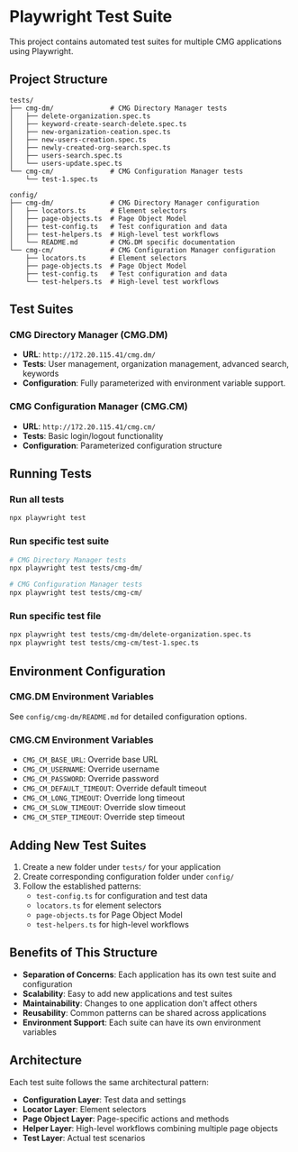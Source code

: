 # Playwright Test Suite

This project contains automated test suites for multiple CMG applications using Playwright.

## Project Structure

```
tests/
├── cmg-dm/              # CMG Directory Manager tests
│   ├── delete-organization.spec.ts
│   ├── keyword-create-search-delete.spec.ts
│   ├── new-organization-ceation.spec.ts
│   ├── new-users-creation.spec.ts
│   ├── newly-created-org-search.spec.ts
│   ├── users-search.spec.ts
│   └── users-update.spec.ts
└── cmg-cm/              # CMG Configuration Manager tests
    └── test-1.spec.ts

config/
├── cmg-dm/              # CMG Directory Manager configuration
│   ├── locators.ts      # Element selectors
│   ├── page-objects.ts  # Page Object Model
│   ├── test-config.ts   # Test configuration and data
│   ├── test-helpers.ts  # High-level test workflows
│   └── README.md        # CMG.DM specific documentation
└── cmg-cm/              # CMG Configuration Manager configuration
    ├── locators.ts      # Element selectors
    ├── page-objects.ts  # Page Object Model
    ├── test-config.ts   # Test configuration and data
    └── test-helpers.ts  # High-level test workflows
```

## Test Suites

### CMG Directory Manager (CMG.DM)
- **URL**: `http://172.20.115.41/cmg.dm/`
- **Tests**: User management, organization management, advanced search, keywords
- **Configuration**: Fully parameterized with environment variable support.

### CMG Configuration Manager (CMG.CM)
- **URL**: `http://172.20.115.41/cmg.cm/`
- **Tests**: Basic login/logout functionality
- **Configuration**: Parameterized configuration structure

## Running Tests

### Run all tests
```bash
npx playwright test
```

### Run specific test suite
```bash
# CMG Directory Manager tests
npx playwright test tests/cmg-dm/

# CMG Configuration Manager tests
npx playwright test tests/cmg-cm/
```

### Run specific test file
```bash
npx playwright test tests/cmg-dm/delete-organization.spec.ts
npx playwright test tests/cmg-cm/test-1.spec.ts
```

## Environment Configuration

### CMG.DM Environment Variables
See `config/cmg-dm/README.md` for detailed configuration options.

### CMG.CM Environment Variables
- `CMG_CM_BASE_URL`: Override base URL
- `CMG_CM_USERNAME`: Override username
- `CMG_CM_PASSWORD`: Override password
- `CMG_CM_DEFAULT_TIMEOUT`: Override default timeout
- `CMG_CM_LONG_TIMEOUT`: Override long timeout
- `CMG_CM_SLOW_TIMEOUT`: Override slow timeout
- `CMG_CM_STEP_TIMEOUT`: Override step timeout

## Adding New Test Suites

1. Create a new folder under `tests/` for your application
2. Create corresponding configuration folder under `config/`
3. Follow the established patterns:
   - `test-config.ts` for configuration and test data
   - `locators.ts` for element selectors
   - `page-objects.ts` for Page Object Model
   - `test-helpers.ts` for high-level workflows

## Benefits of This Structure

- **Separation of Concerns**: Each application has its own test suite and configuration
- **Scalability**: Easy to add new applications and test suites
- **Maintainability**: Changes to one application don't affect others
- **Reusability**: Common patterns can be shared across applications
- **Environment Support**: Each suite can have its own environment variables

## Architecture

Each test suite follows the same architectural pattern:
- **Configuration Layer**: Test data and settings
- **Locator Layer**: Element selectors
- **Page Object Layer**: Page-specific actions and methods
- **Helper Layer**: High-level workflows combining multiple page objects
- **Test Layer**: Actual test scenarios
